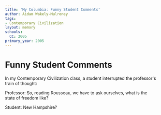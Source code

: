 ```yaml
---
title: 'My Columbia: Funny Student Comments'
author: Aidan Wakely-Mulroney
tags:
- Contemporary Civilization
layout: memory
schools:
  CC: 2005
primary_year: 2005
---
```

# Funny Student Comments

In my Contemporary Civilization class, a student interrupted the professor's train of thought:

Professor: So, reading Rousseau, we have to ask ourselves, what is the state of freedom like?

Student: New Hampshire?
